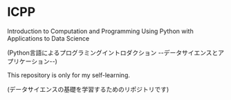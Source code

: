 # ICPP
Introduction to Computation and Programming Using Python with Applications to Data Science

(Python言語によるプログラミングイントロダクション --データサイエンスとアプリケーション--)

This repository is only for my self-learning.

(データサイエンスの基礎を学習するためのリポジトリです)
